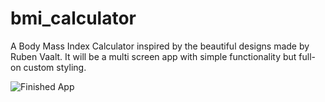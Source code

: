 # bmi_calculator

A Body Mass Index Calculator inspired by the beautiful designs made by Ruben Vaalt. 
It will be a multi screen app with simple functionality but full-on custom styling.

![Finished App](https://github.com/londonappbrewery/Images/blob/master/bmi-calc-demo.gif)

